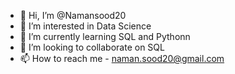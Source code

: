 - 👋 Hi, I’m @Namansood20
- 👀 I’m interested in Data Science 
- 🌱 I’m currently learning SQL and Pythonn
- 💞️ I’m looking to collaborate on SQL
- 📫 How to reach me - naman.sood20@gmail.com

<!---
Namansood20/Namansood20 is a ✨ special ✨ repository because its `README.md` (this file) appears on your GitHub profile.
You can click the Preview link to take a look at your changes.
--->
